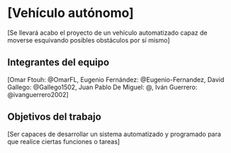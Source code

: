 # [Vehículo autónomo]

[Se llevará acabo el proyecto de un vehículo automatizado capaz de moverse esquivando posibles obstáculos por sí mismo]

## Integrantes del equipo

[Omar Ftouh: @OmarFL, 
 Eugenio Fernández: @Eugenio-Fernandez,
 David Gallego: @Gallego1502,
 Juan Pablo De Miguel: @,
 Iván Guerrero: @ivanguerrero2002]

## Objetivos del trabajo

[Ser capaces de desarrollar un sistema automatizado y programado para que realice ciertas funciones o tareas]
